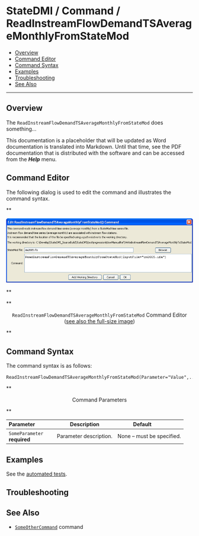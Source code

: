 # StateDMI / Command / ReadInstreamFlowDemandTSAverageMonthlyFromStateMod #

* [Overview](#overview)
* [Command Editor](#command-editor)
* [Command Syntax](#command-syntax)
* [Examples](#examples)
* [Troubleshooting](#troubleshooting)
* [See Also](#see-also)

-------------------------

## Overview ##

The `ReadInstreamFlowDemandTSAverageMonthlyFromStateMod` does something...

This documentation is a placeholder that will be updated as Word documentation is translated into Markdown.
Until that time, see the PDF documentation that is distributed with the software and can be accessed
from the ***Help*** menu.

## Command Editor ##

The following dialog is used to edit the command and illustrates the command syntax.

**<p style="text-align: center;">
![ReadInstreamFlowDemandTSAverageMonthlyFromStateMod](ReadInstreamFlowDemandTSAverageMonthlyFromStateMod.png)
</p>**

**<p style="text-align: center;">
`ReadInstreamFlowDemandTSAverageMonthlyFromStateMod` Command Editor (<a href="../ReadInstreamFlowDemandTSAverageMonthlyFromStateMod.png">see also the full-size image</a>)
</p>**

## Command Syntax ##

The command syntax is as follows:

```text
ReadInstreamFlowDemandTSAverageMonthlyFromStateMod(Parameter="Value",...)
```
**<p style="text-align: center;">
Command Parameters
</p>**

| **Parameter**&nbsp;&nbsp;&nbsp;&nbsp;&nbsp;&nbsp;&nbsp;&nbsp;&nbsp;&nbsp;&nbsp;&nbsp; | **Description** | **Default**&nbsp;&nbsp;&nbsp;&nbsp;&nbsp;&nbsp;&nbsp;&nbsp;&nbsp;&nbsp; |
| --------------|-----------------|----------------- |
|`SomeParameter`<br>**required**|Parameter description.|None – must be specified.|

## Examples ##

See the [automated tests](https://github.com/OpenCDSS/cdss-app-statedmi-test/tree/master/test/regression/commands/ReadInstreamFlowDemandTSAverageMonthlyFromStateMod).

## Troubleshooting ##

## See Also ##

* [`SomeOtherCommand`](../SomeOtherCommand/SomeOtherCommand) command
